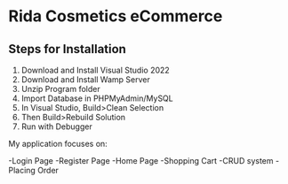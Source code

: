 # Rida Cosmetics eCommerce

## Steps for Installation

1. Download and Install Visual Studio 2022
2. Download and Install Wamp Server
3. Unzip Program folder
4. Import Database in PHPMyAdmin/MySQL
5. In Visual Studio, Build>Clean Selection
6. Then Build>Rebuild Solution
7. Run with Debugger
   
  My application focuses on:

   -Login Page
   -Register Page
   -Home Page
   -Shopping Cart
   -CRUD system
   -Placing Order
   
